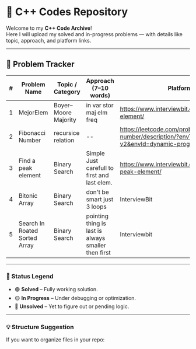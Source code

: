 # 🧠 C++ Codes Repository
Welcome to my **C++ Code Archive**!  
Here I will upload my solved and in-progress problems — with details like topic, approach, and platform links.

---

## 📘 Problem Tracker

| # | Problem Name | Topic / Category | Approach (7–10 words) | Platform / Link | Status | Level |
|---|---------------|------------------|------------------------|------------------|---------|--------|
| 1 |MejorElem  |Boyer–Moore Majority  | in var stor maj elm freq  | https://www.interviewbit.com/problems/majority-element/ | 🟢 Solved | low |
| 2 |Fibonacci Number  | recursice relation |--  |https://leetcode.com/problems/fibonacci-number/description/?envType=problem-list-v2&envId=dynamic-programming  | 🟢 Solved | low |
| 3 |Find a peak element | Binary Search | Simple Just carefull to first and last elem. | https://www.interviewbit.com/problems/find-a-peak-element/ | 🟢 solved | low |
| 4 | Bitonic Array | Binary Search | don't be smart just 3 loops | InterviewBit  | 🟢 solved | low |
| 5 | Search In Roated Sorted Array | Binary Search | pointing thing is last is always smaller then first | Interviewbit |  🟢 solved | low |

---

### 🧩 Status Legend
- 🟢 **Solved** – Fully working solution.  
- 🟡 **In Progress** – Under debugging or optimization.  
- 🔴 **Unsolved** – Yet to figure out or pending logic.

---

### 💡 Structure Suggestion
If you want to organize files in your repo:
